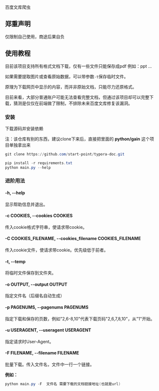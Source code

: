 

百度文库爬虫

## 郑重声明

仅限制自己使用，商途后果自负

## 使用教程

目前该项目支持所有格式文档下载，仅有一些文件只能保存成pdf 例如：ppt ...

如果需要提取图片或查看原始数据，可以带参数`-t`保存临时文件。

原理为下载网页中显示的内容，而并非原始文档，只能尽力还原格式。

目前来看，大部分普通账户可能无法查看完整文档，但通过该项目却可以完整下载，猜测是仅仅在前端做了限制，不排除未来百度文库修复该漏洞。

### 安装

下载源码并安装依赖 

注：该仓库有别的东西，建议clone下来后，直接把里面的 **python/gain** 这个项目单独拿出来 

```powershell
git clone https://github.com/start-point/typora-doc.git

pip install -r requirements.txt
python main.py --help
```


### 进阶用法

#### -h, --help

显示帮助信息并退出。

#### -c COOKIES, --cookies COOKIES

传入cookie格式字符串，使请求带cookie。

#### -C COOKIES_FILENAME, --cookies_filename COOKIES_FILENAME

传入cookie文件，使请求带cookie。优先级低于前者。

#### -t, --temp

将临时文件保存到文件夹。

#### -o OUTPUT, --output OUTPUT

指定文件名（后缀名自动生成）

#### -p PAGENUMS, --pagenums PAGENUMS

指定下载和保存的页数，例如"2,6-8,10"代表下载页码"2,6,7,8,10"，从"1"开始。

#### -u USERAGENT, --useragent USERAGENT

指定请求时User-Agent。

#### -F FILENAME, --filename FILENAME

批量下载。传入文件名，文件中一行一个链接。





**例如：**

```powershell
python main.py -F  文件名 需要下载的文档链接地址(也就是url)
```

